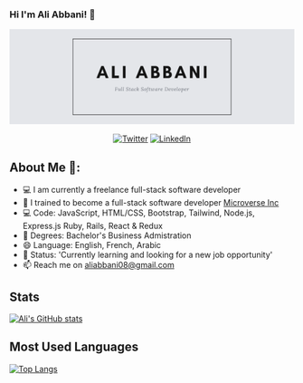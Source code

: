 ### Hi I'm Ali Abbani! 👋

<p align="center">
   <img widht="auto" height="auto" src="images/ali-abbani.png">
</p>

<p align="center">
  <a href="https://twitter.com/aliabbani" target="_blank"><img src="https://img.shields.io/badge/Twitter-1DA1F2.svg?&style=for-the-badge&logo=twitter&logoColor=white" alt="Twitter"></a>
   <a href="https://www.linkedin.com/in/ali-abbani-8b6246150" target="_blank"><img src="https://img.shields.io/badge/LinkedIn-%230077B5.svg?&style=for-the-badge&logo=linkedin&logoColor=white" alt="LinkedIn"></a>
</p>

## About Me 👋:

- 💻 I am currently a freelance full-stack software developer
- 🔭 I trained to become a full-stack software developer <a href="https://www.microverse.org/">Microverse Inc</a>
- 💻 Code: JavaScript, HTML/CSS, Bootstrap, Tailwind, Node.js, Express.js Ruby, Rails, React & Redux
- 👯 Degrees: Bachelor's Business Admistration
- 😄 Language: English, French, Arabic
- 🌱 Status: 'Currently learning and looking for a new job opportunity'
- 📫 Reach me on aliabbani08@gmail.com



## Stats
[![Ali's GitHub stats](https://github-readme-stats.vercel.app/api?username=aliabbani&theme=tokyonight&show_icons=true)](https://github.com/anuraghazra/github-readme-stats)

## Most Used Languages
[![Top Langs](https://github-readme-stats.vercel.app/api/top-langs/?username=aliabbani&layout=compact&theme=tokyonight)](https://github.com/anuraghazra/github-readme-stats)




